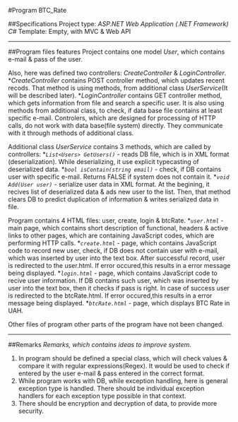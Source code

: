 ﻿#Program BTC_Rate

##Specifications
Project type: _ASP.NET Web Application (.NET Framework) C#_
Template: Empty, with MVC & Web API
______________________________________________________________________________
##Program files features
Project contains one model _User_, which contains e-mail & pass of the user.

Also, here was defined two controllers: _CreateController_ & _LoginController_. 
*_CreateController_ contains POST controller method, which updates recent recods. That method is using methods, 
from additional class _UserService_(It will be described later).
*_LoginController_ contains GET controller method, which gets information from file and search a specific user.
It is also using methods from additional class, to check, if data base file contains at least specific e-mail.
Controlers, which are designed for processing of HTTP calls, do not work with data base(file system)  directly. 
They communicate with it through methods of additional class.

Additional class _UserService_ contains 3 methods, which are called by controllers:
*_`List<Users> GetUsers()`_ - reads DB file, which is in XML format (deserialization). While deserializing, it use explicit typecasting of deserialized data.
*_`bool isContain(string email)`_ - check, if DB contains user with specific e-mail. Returns FALSE if system does not contain it.
*_`void Add(User user)`_ - serialize user data in XML format. At the begining, it recives list of deserialized data & ads new user to the list.
Then, that method clears DB to predict duplication of information & writes serialized data in file.

Program contains 4 HTML files: user, create, login & btcRate.
*_`user.html`_ - main page, which contains short description of functional, headers & active links to other pages, 
which are containing JavaScript codes, which are performing HTTP calls.
*_`create.html`_ - page, which contains JavaScript code to record new user, check, if DB does not contain user with e-mail, 
which was inserted by user into the text box. After successful record, user is redirected to the user.html.
If error occured,this results in a error message being displayed.
*_`login.html`_ - page, which contains JavaScript code to recive user information. If DB contains such user, 
which was inserted by user into the text box, then it checks if pass is right. In case of success user is redirected to the btcRate.html.
If error occured,this results in a error message being displayed. 
*_`btcRate.html`_ - page, which displays BTC Rate in UAH.

Other files of program other parts of the program have not been changed.
______________________________________________________________________________
##Remarks
_Remarks, which contains ideas to improve system._
1. In program should be defined a special class, which will check values & compare it with regular expressions(Regex). It would be used to check 
if entered by the user e-mail & pass entered in the correct format.
2. While program works with DB, while exception handling, here is general exception type is handled. There should be individual exception handlers 
for each exception type possible in that context.
3. There should be encryption and decryption of data, to provide more security.